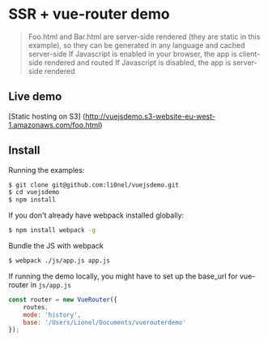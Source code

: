 # SSR + vue-router demo

> Foo.html and Bar.html are server-side rendered (they are static in this example), so they can be generated in any language and cached server-side
> If Javascript is enabled in your browser, the app is client-side rendered and routed 
> If Javascript is disabled, the app is server-side rendered

## Live demo

[Static hosting on S3] (http://vuejsdemo.s3-website-eu-west-1.amazonaws.com/foo.html)

## Install

Running the examples:

``` bash
$ git clone git@github.com:li0nel/vuejsdemo.git
$ cd vuejsdemo
$ npm install
```

If you don't already have webpack installed globally:

```bash
$ npm install webpack -g
```

Bundle the JS with webpack

```bash
$ webpack ./js/app.js app.js
```

If running the demo locally, you might have to set up the base_url for vue-router in `js/app.js`

```javascript
const router = new VueRouter({
    routes,
    mode: 'history',
    base: '/Users/Lionel/Documents/vuerouterdemo'
});
```
